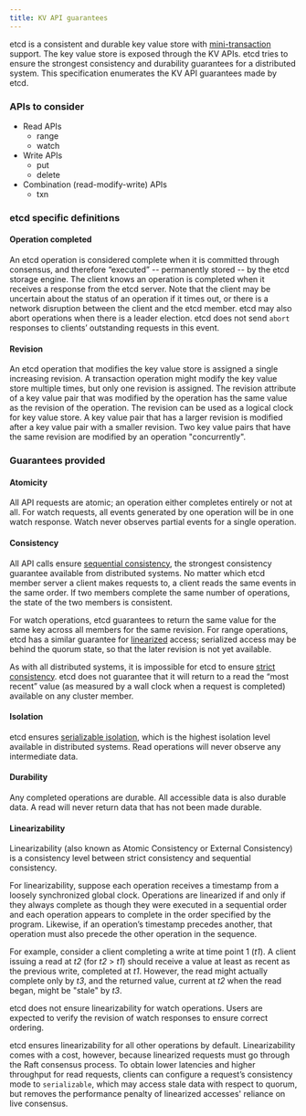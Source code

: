 ```yaml
---
title: KV API guarantees
---
```


etcd is a consistent and durable key value store with [mini-transaction][txn] support. The key value store is exposed through the KV APIs. etcd tries to ensure the strongest consistency and durability guarantees for a distributed system. This specification enumerates the KV API guarantees made by etcd.

### APIs to consider

* Read APIs
    * range
    * watch
* Write APIs
    * put
    * delete
* Combination (read-modify-write) APIs
    * txn

### etcd specific definitions

#### Operation completed

An etcd operation is considered complete when it is committed through consensus, and therefore “executed” -- permanently stored -- by the etcd storage engine. The client knows an operation is completed when it receives a response from the etcd server. Note that the client may be uncertain about the status of an operation if it times out, or there is a network disruption between the client and the etcd member. etcd may also abort operations when there is a leader election. etcd does not send `abort` responses to  clients’ outstanding requests in this event.

#### Revision

An etcd operation that modifies the key value store is assigned a single increasing revision. A transaction operation might modify the key value store multiple times, but only one revision is assigned. The revision attribute of a key value pair that was modified by the operation has the same value as the revision of the operation. The revision can be used as a logical clock for key value store. A key value pair that has a larger revision is modified after a key value pair with a smaller revision. Two key value pairs that have the same revision are modified by an operation "concurrently".

### Guarantees provided

#### Atomicity

All API requests are atomic; an operation either completes entirely or not at all. For watch requests, all events generated by one operation will be in one watch response. Watch never observes partial events for a single operation.

#### Consistency

All API calls ensure [sequential consistency][seq_consistency], the strongest consistency guarantee available from distributed systems. No matter which etcd member server a client makes requests to, a client reads the same events in the same order. If two members complete the same number of operations, the state of the two members is consistent.

For watch operations, etcd guarantees to return the same value for the same key across all members for the same revision. For range operations, etcd has a similar guarantee for [linearized][Linearizability] access; serialized access may be behind the quorum state, so that the later revision is not yet available.

As with all distributed systems, it is impossible for etcd to ensure [strict consistency][strict_consistency]. etcd does not guarantee that it will return to a read the “most recent” value (as measured by a wall clock when a request is completed) available on any cluster member.

#### Isolation

etcd ensures [serializable isolation][serializable_isolation], which is the highest isolation level available in distributed systems. Read operations will never observe any intermediate data.

#### Durability

Any completed operations are durable. All accessible data is also durable data. A read will never return data that has not been made durable.

#### Linearizability

Linearizability (also known as Atomic Consistency or External Consistency) is a consistency level between strict consistency and sequential consistency. 

For linearizability, suppose each operation receives a timestamp from a loosely synchronized global clock. Operations are linearized if and only if they always complete as though they were executed in a sequential order and each operation appears to complete in the order specified by the program. Likewise, if an operation’s timestamp precedes another, that operation must also precede the other operation in the sequence.

For example, consider a client completing a write at time point 1 (*t1*). A client issuing a read at *t2* (for *t2* > *t1*) should receive a value at least as recent as the previous write, completed at *t1*. However, the read might actually complete only by *t3*, and the returned value, current at *t2* when the read began, might be "stale" by *t3*.

etcd does not ensure linearizability for watch operations. Users are expected to verify the revision of watch responses to ensure correct ordering.

etcd ensures linearizability for all other operations by default. Linearizability comes with a cost, however, because linearized requests must go through the Raft consensus process. To obtain lower latencies and higher throughput for read requests, clients can configure a request’s consistency mode to `serializable`, which may access stale data with respect to quorum, but removes the performance penalty of linearized accesses' reliance on live consensus.

[Linearizability]: #linearizability
[seq_consistency]: https://en.wikipedia.org/wiki/Consistency_model#Sequential_consistency
[serializable_isolation]: https://en.wikipedia.org/wiki/Isolation_(database_systems)#Serializable
[strict_consistency]: https://en.wikipedia.org/wiki/Consistency_model#Strict_consistency
[txn]: api#transaction
